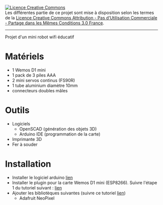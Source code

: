 <a rel="license" href="http://creativecommons.org/licenses/by-nc-sa/3.0/fr/"><img alt="Licence Creative Commons" style="border-width:0" src="https://i.creativecommons.org/l/by-nc-sa/3.0/fr/88x31.png" /></a><br />Les différentes partie de ce projet sont mise à disposition selon les termes de la <a rel="license" href="http://creativecommons.org/licenses/by-nc-sa/3.0/fr/">Licence Creative Commons Attribution - Pas d’Utilisation Commerciale - Partage dans les Mêmes Conditions 3.0 France</a>.

---
Projet d'un mini robot wifi éducatif

# Matériels
- 1 Wemos D1 mini
- 1 pack de 3 piles AAA
- 2 mini servos continus (FS90R)
- 1 tube aluminium diamètre 10mm
- connecteurs doubles mâles
# Outils
- Logiciels
    - OpenSCAD (génération des objets 3D)
    - Arduino IDE (programmation de la carte)
- Imprimante 3D
- Fer à souder


# Installation

- Installer le logiciel arduino [lien](https://www.arduino.cc/en/Main/Software)
- Installer le plugin pour la carte Wemos D1 mini (ESP8266). Suivre l'étape 1 du tutoriel suivant : [lien](https://projetsdiy.fr/programmer-esp8266-ide-arduino-librairies-gpio-web-serveur-client/)
- Ajouter les bibliotèques suivantes (suivre ce tutoriel [lien](https://www.arduino.cc/en/Guide/Libraries))
  - Adafruit NeoPixel